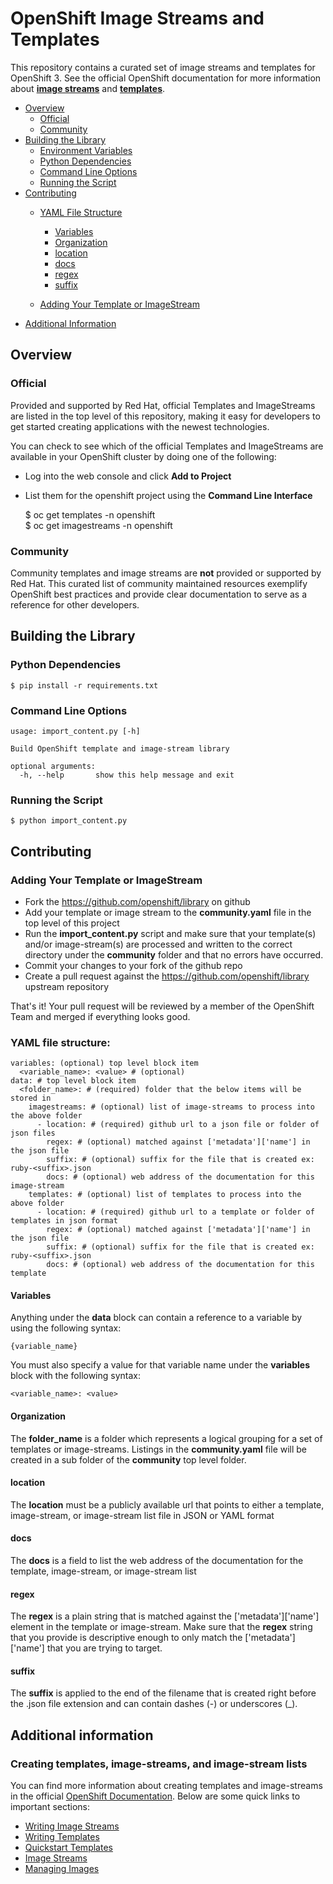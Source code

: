 # OpenShift Image Streams and Templates

This repository contains a curated set of image streams and templates for OpenShift 3. See the official OpenShift documentation for more information about **[image streams](https://docs.openshift.org/latest/architecture/core_concepts/builds_and_image_streams.html#image-streams)** and **[templates](https://docs.openshift.org/latest/dev_guide/templates.html)**.


- [Overview](#overview)
    - [Official](#official)
    - [Community](#community)
- [Building the Library](#building-the-library)
    - [Environment Variables](#environment-variables)
    - [Python Dependencies](#python-dependencies)
    - [Command Line Options](#command-line-options)
    - [Running the Script](#running-the-script)
- [Contributing](#contributing)
    - [YAML File Structure](#yaml-file-structure)
        - [Variables](#variables)
        - [Organization](#organization)
        - [location](#location)
        - [docs](#docs)
        - [regex](#regex)
        - [suffix](#suffix)
                
    - [Adding Your Template or ImageStream](#adding-your-template-or-imagestream)
- [Additional Information](#additional-information)


## Overview

### Official

Provided and supported by Red Hat, official Templates and ImageStreams are listed in the top level of this repository, making it easy for developers to get started creating applications with the newest technologies.

You can check to see which of the official Templates and ImageStreams are available in your OpenShift cluster by doing one of the following:

- Log into the web console and click **Add to Project**
- List them for the openshift project using the **Command Line Interface**


    $ oc get templates -n openshift  
    $ oc get imagestreams -n openshift

### Community

Community templates and image streams are **not** provided or supported by Red Hat. This curated list of community maintained resources exemplify OpenShift best practices and provide clear documentation to serve as a reference for other developers.

## Building the Library

### Python Dependencies

    $ pip install -r requirements.txt

### Command Line Options

    usage: import_content.py [-h]

    Build OpenShift template and image-stream library

    optional arguments:
      -h, --help       show this help message and exit

### Running the Script

    $ python import_content.py

## Contributing

### Adding Your Template or ImageStream

- Fork the https://github.com/openshift/library on github
- Add your template or image stream to the **community.yaml** file in the top level of this project
- Run the **import_content.py** script and make sure that your template(s) and/or image-stream(s) are processed and written to the correct directory under the **community** folder and that no errors have occurred.
- Commit your changes to your fork of the github repo
- Create a pull request against the https://github.com/openshift/library upstream repository

That's it!  Your pull request will be reviewed by a member of the OpenShift Team and merged if everything looks good.


### YAML file structure:

    variables: (optional) top level block item
      <variable_name>: <value> # (optional)
    data: # top level block item
      <folder_name>: # (required) folder that the below items will be stored in
        imagestreams: # (optional) list of image-streams to process into the above folder
          - location: # (required) github url to a json file or folder of json files 
            regex: # (optional) matched against ['metadata']['name'] in the json file
            suffix: # (optional) suffix for the file that is created ex: ruby-<suffix>.json
            docs: # (optional) web address of the documentation for this image-stream
        templates: # (optional) list of templates to process into the above folder
          - location: # (required) github url to a template or folder of templates in json format
            regex: # (optional) matched against ['metadata']['name'] in the json file
            suffix: # (optional) suffix for the file that is created ex: ruby-<suffix>.json
            docs: # (optional) web address of the documentation for this template

#### Variables

Anything under the **data** block can contain a reference to a variable by using the following syntax:

    {variable_name}

You must also specify a value for that variable name under the **variables** block with the following syntax:

    <variable_name>: <value>

#### Organization

The **folder_name** is a folder which represents a logical grouping for a set of templates or image-streams.  Listings in the **community.yaml** file will be created in a sub folder of the  **community** top level folder.

#### location

The **location** must be a publicly available url that points to either a template, image-stream, or image-stream list file in JSON or YAML format

#### docs

The **docs** is a field to list the web address of the documentation for the template, image-stream, or image-stream list

#### regex

The **regex** is a plain string that is matched against the ['metadata']['name'] element in the template or image-stream.  Make sure that the **regex** string that you provide is descriptive enough to only match the ['metadata']['name'] that you are trying to target.

#### suffix

The **suffix** is applied to the end of the filename that is created right before the .json file extension and can contain dashes (-) or underscores (_).


## Additional information

### Creating templates, image-streams, and image-stream lists

You can find more information about creating templates and image-streams in the official [OpenShift Documentation](https://docs.openshift.org/latest).  Below are some quick links to important sections:

- [Writing Image Streams](https://docs.openshift.org/latest/dev_guide/managing_images.html#writing-image-streams-for-s2i-builders)
- [Writing Templates](https://docs.openshift.org/latest/dev_guide/templates.html#writing-templates)
- [Quickstart Templates](https://docs.openshift.org/latest/dev_guide/app_tutorials/quickstarts.html)
- [Image Streams](https://docs.openshift.org/latest/architecture/core_concepts/builds_and_image_streams.html#image-streams)
- [Managing Images](https://docs.openshift.org/latest/dev_guide/managing_images.html#dev-guide-managing-images)

